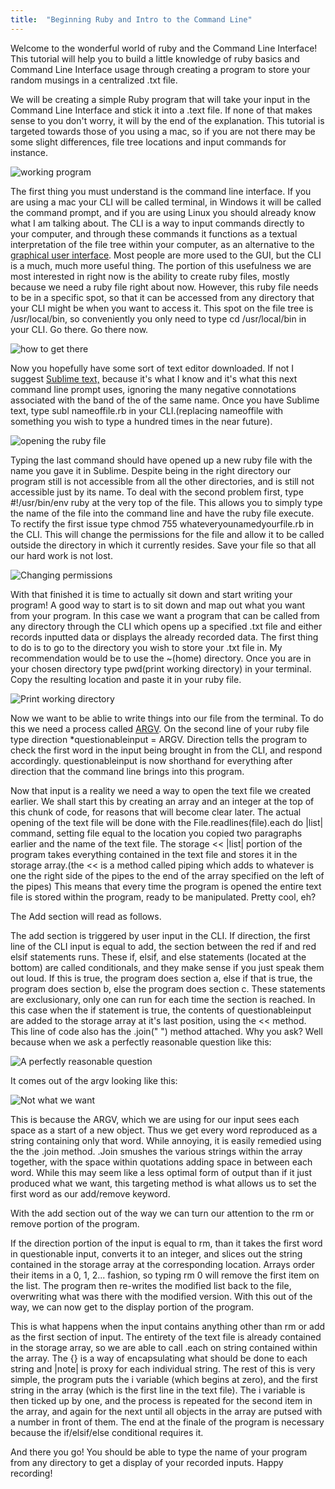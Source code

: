 ```yaml
---
title:  "Beginning Ruby and Intro to the Command Line"
---
```

<p class="article_para">
  Welcome to the wonderful world of ruby and the Command Line Interface!  This tutorial will help you to build a little knowledge of ruby basics and Command Line Interface usage through creating a program to store your random musings in a centralized .txt file.
</p>

<script src="https://gist.github.com/bdfairbanks/aa74956d55ab38f25b8a3cf7f212fa61.js"></script>

<p class="article_para">
 We will be creating a simple Ruby program that will take your input in the Command Line Interface and stick it into a .text file.  If none of that makes sense to you don't worry, it will by the end of the explanation. This tutorial is targeted towards those of you using a mac, so if you are not there may be some slight differences, file tree locations and input commands for instance.
</p>

<img src="{{ site.url }}/assets/working.png" alt="working program">

<p class="article_para">
  The first thing you must understand is the command line interface.  If you are using a mac your CLI will be called terminal, in Windows it will be called the command prompt, and if you are using Linux you should already know what I am talking about.  The CLI is a way to input commands directly to your computer, and through these commands it functions as a textual interpretation of the file tree within your computer, as an alternative to the <a href ="http://www.computerhope.com/jargon/g/gui.htm" target="_blank">graphical user interface</a>.  Most people are more used to the GUI, but the CLI is a much, much more useful thing.  The portion of this usefulness we are most interested in right now is the ability to create ruby files, mostly because we need a ruby file right about now. However, this ruby file needs to be in a specific spot, so that it can be accessed from any directory that your CLI might be when you want to access it.   This spot on the file tree is /usr/local/bin, so conveniently you only need to type cd /usr/local/bin in your CLI.  Go there. Go there now.
</p>

<img src="{{ site.url }}/assets/usr_local.png" alt="how to get there" class="articleImage">

<p class="article_para">
  Now you hopefully have some sort of text editor downloaded.  If not I suggest <a href = "https://www.sublimetext.com/3">Sublime text,</a> because it's what I know and it's what this next command line prompt uses, ignoring the many negative connotations associated with the band of the of the same name. Once you have Sublime text, type  subl nameoffile.rb in your CLI.(replacing nameoffile with something you wish to type a hundred times in the near future).
</p>

<img src="{{ site.url }}/assets/questions.png" alt="opening the ruby file">

<p class="article_para">
  Typing the last command should have opened up a new ruby file with the name you gave it in Sublime.  Despite being in the right directory our program still is not accessible from all the other directories, and is still not accessible just by its name.  To deal with the second problem first, type #!/usr/bin/env ruby at the very top of the file.  This allows you to simply type the name of the file into the command line and have the ruby file execute.  To rectify the first issue type chmod 755 whateveryounamedyourfile.rb in the CLI. This will change the permissions for the file and allow it to be called outside the directory in which it currently resides.  Save your file so that all our hard work is not lost. 
</p>

<img src="{{ site.url }}/assets/chmod.png" alt="Changing permissions">

<p class="article_para">
  With that finished it is time to actually sit down and start writing your program!  A good way to start is to sit down and map out what you want from your program.  In this case we want a program that can be called from any directory through the CLI which opens up a specified .txt file and either records inputted data or displays the already recorded data.  The first thing to do is to go to the directory you wish to store your .txt file in.  My recommendation would be to use the ~(home) directory.  Once you are in your chosen directory type pwd(print working directory) in your terminal. Copy the resulting location and paste it in your ruby file. 
</p>

<img src="{{ site.url }}/assets/pwd.png" alt="Print working directory">

<p class="article_para">
  Now we want to be ablie to write things into our file from the terminal.  To do this we need a process called <a href="https://www.codecademy.com/articles/ruby-command-line-argv" target="_blank"> ARGV</a>.  On the second line of your ruby file type direction *questionableinput = ARGV.  Direction tells the program to check the first word in the input being brought in from the CLI, and respond accordingly. questionableinput is now shorthand for everything after direction that the command line brings into this program.
</p>

<script src="https://gist.github.com/bdfairbanks/660b8b5149fef2f3626125196384fe85.js"></script>

<p class="article_para">
  Now that input is a reality we need a way to open the text file we created earlier.  We shall start this by  creating an  array and an integer at the top of this chunk of code, for reasons that will become clear later. The actual opening of the text file will be done with the  File.readlines(file).each do |list| command, setting file  equal to the location you copied two paragraphs earlier and the name of the text file. The storage << |list| portion of the program takes everything contained in the text file and stores it in the storage array.(the << is a method called piping which adds to whatever is one the right side of the pipes to the end of the array specified on the left of the pipes)  This means that every time the program is opened the entire text file is stored within the program, ready to be manipulated.  Pretty cool, eh?  
</p>

<script src="https://gist.github.com/bdfairbanks/c5f70d4b742b3af8c52e54873a8bfe1d.js"></script>

<p class="article_para">The Add section will read as follows.</p> 

 <script src="https://gist.github.com/bdfairbanks/d9f81c2e88051fd6111408308f8859ba.js"></script>
<p class="article_para">
  The add section is triggered by user input in the CLI.  If direction, the first line of the CLI input is equal to add, the section between the red if and red elsif statements runs.  These if, elsif, and else statements (located at the bottom) are called conditionals, and they make sense if you just speak them out loud.  If this is true, the program does  section a, else if that is true, the program does section b, else the program does section c.  These statements are exclusionary, only one can run for each time the section is reached. In this case when the if statement is true, the contents of questionableinput are added to the storage array at it's last position, using the << method. This line of code also has the .join(" ") method attached.  Why you ask? Well because when we ask a perfectly reasonable question like this:
</p>

<img src="{{ site.url }}/assets/walrus_input.png" alt="A perfectly reasonable question">

<p class="article_para">It comes out of the argv looking like this:</p>

<img src="{{ site.url }}/assets/walruses_b4_split.png" alt="Not what we want">

<p class="article_para"> 
  This is because the ARGV, which we are using for our input sees each space as a start of a new object.  Thus we get every word reproduced as a string containing only that word. While annoying, it is easily remedied using the the .join method. .Join  smushes the various strings within the array together, with the space within quotations adding space in between each word. While this may seem like a less optimal form of output than if it just produced what we want, this targeting method is what allows us to set the first word as our add/remove keyword. 
</p>

<p class="article_para">With the add section out of the way we can turn our attention to the rm or remove portion of the program.</p>

<script src="https://gist.github.com/bdfairbanks/d3e9b649ad3abe437b96102df395b3dc.js"></script>

<p class="article_para">
  If the direction portion of the input is equal to rm, than it takes the first word in questionable input, converts it to an integer, and slices out the string contained in the storage array at the corresponding location.  Arrays order their items in a 0, 1, 2... fashion, so typing rm 0 will remove the first item on the list. The program then re-writes the modified list back to the file, overwriting what was there with the modified version.  With this out of the way, we can now get to the display portion of the program.
</p>

<script src="https://gist.github.com/bdfairbanks/9ba4dbcd72e2fa82f49cd4eda1e3ed5c.js"></script>

<p class="article_para">
  This is what happens when the input contains anything other than rm or add as the first section of input.  The entirety of the text file is already contained in the storage array, so we are able to call .each on string contained within the array.  The {} is a way of encapsulating what should be done to each string and |note| is proxy for each individual string.  The rest of this is very simple, the program puts the i variable (which begins at zero), and the first string in the array (which is the first line in the text file). The i variable is then ticked up by one, and the process is repeated for the second item in the array, and again for the next until all objects in the array are putsed with a number in front of them. The end at the finale of the program is necessary because the if/elsif/else conditional requires it.
</p> 
<p class="article_para"> And there you go!  You should be able to type the name of your program from any directory to get a display of your recorded inputs.  Happy recording!</p>
